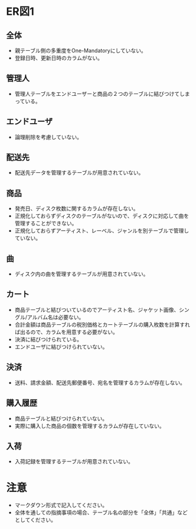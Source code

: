 # ER図1
## 全体
- 親テーブル側の多重度をOne-Mandatoryにしていない。
- 登録日時、更新日時のカラムがない。

## 管理人
- 管理人テーブルをエンドユーザーと商品の２つのテーブルに結びつけてしまっている。

## エンドユーザ
- 論理削除を考慮していない。

## 配送先
- 配送先データを管理するテーブルが用意されていない。

## 商品
- 発売日、ディスク枚数に関するカラムが存在しない。
- 正規化しておらずディスクのテーブルがないので、ディスクに対応して曲を管理することができない。
- 正規化しておらずアーティスト、レーベル、ジャンルを別テーブルで管理していない。

## 曲
- ディスク内の曲を管理するテーブルが用意されていない。

## カート
- 商品テーブルと結びついているのでアーティスト名、ジャケット画像、シングル/アルバム名は必要ない。
- 合計金額は商品テーブルの税別価格とカートテーブルの購入枚数を計算すれば出るので、カラムを用意する必要がない。
- 決済に結びつけられている。
- エンドユーザに結びつけられていない。

## 決済
- 送料、請求金額、配送先郵便番号、宛名を管理するカラムが存在しない。

## 購入履歴
- 商品テーブルと結びつけられていない。
- 実際に購入した商品の個数を管理するカラムが存在していない。

## 入荷
- 入荷記録を管理するテーブルが用意されていない。

# 注意
* マークダウン形式で記入してください。
* 全体を通しての指摘事項の場合、テーブル名の部分を「全体」「共通」などとしてください。

